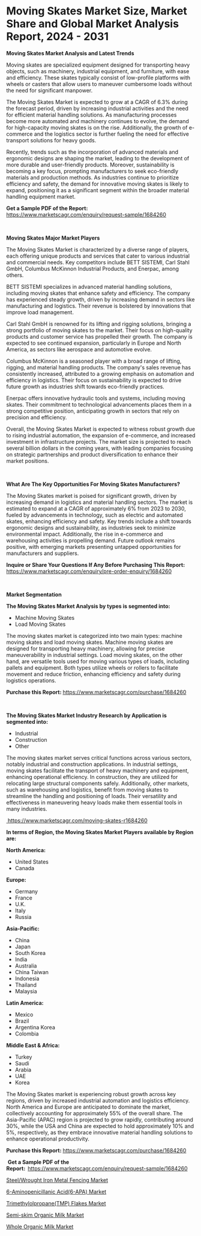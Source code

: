 <p><h1>Moving Skates Market Size, Market Share and Global Market Analysis Report, 2024 - 2031</h1></p><p><strong>Moving Skates Market Analysis and Latest Trends</strong></p>
<p><p>Moving skates are specialized equipment designed for transporting heavy objects, such as machinery, industrial equipment, and furniture, with ease and efficiency. These skates typically consist of low-profile platforms with wheels or casters that allow users to maneuver cumbersome loads without the need for significant manpower.</p><p>The Moving Skates Market is expected to grow at a CAGR of 6.3% during the forecast period, driven by increasing industrial activities and the need for efficient material handling solutions. As manufacturing processes become more automated and machinery continues to evolve, the demand for high-capacity moving skates is on the rise. Additionally, the growth of e-commerce and the logistics sector is further fueling the need for effective transport solutions for heavy goods.</p><p>Recently, trends such as the incorporation of advanced materials and ergonomic designs are shaping the market, leading to the development of more durable and user-friendly products. Moreover, sustainability is becoming a key focus, prompting manufacturers to seek eco-friendly materials and production methods. As industries continue to prioritize efficiency and safety, the demand for innovative moving skates is likely to expand, positioning it as a significant segment within the broader material handling equipment market.</p></p>
<p><strong>Get a Sample PDF of the Report:&nbsp;</strong> <a href="https://www.marketscagr.com/enquiry/request-sample/1684260?utm_campaign=1573&utm_medium=2&utm_source=Github&utm_content=ia&utm_term=15102024&utm_id=moving-skates">https://www.marketscagr.com/enquiry/request-sample/1684260</a></p>
<p>&nbsp;</p>
<p><strong>Moving Skates Major Market Players</strong></p>
<p><p>The Moving Skates Market is characterized by a diverse range of players, each offering unique products and services that cater to various industrial and commercial needs. Key competitors include BETT SISTEMI, Carl Stahl GmbH, Columbus McKinnon Industrial Products, and Enerpac, among others.</p><p>BETT SISTEMI specializes in advanced material handling solutions, including moving skates that enhance safety and efficiency. The company has experienced steady growth, driven by increasing demand in sectors like manufacturing and logistics. Their revenue is bolstered by innovations that improve load management.</p><p>Carl Stahl GmbH is renowned for its lifting and rigging solutions, bringing a strong portfolio of moving skates to the market. Their focus on high-quality products and customer service has propelled their growth. The company is expected to see continued expansion, particularly in Europe and North America, as sectors like aerospace and automotive evolve.</p><p>Columbus McKinnon is a seasoned player with a broad range of lifting, rigging, and material handling products. The company's sales revenue has consistently increased, attributed to a growing emphasis on automation and efficiency in logistics. Their focus on sustainability is expected to drive future growth as industries shift towards eco-friendly practices.</p><p>Enerpac offers innovative hydraulic tools and systems, including moving skates. Their commitment to technological advancements places them in a strong competitive position, anticipating growth in sectors that rely on precision and efficiency.</p><p>Overall, the Moving Skates Market is expected to witness robust growth due to rising industrial automation, the expansion of e-commerce, and increased investment in infrastructure projects. The market size is projected to reach several billion dollars in the coming years, with leading companies focusing on strategic partnerships and product diversification to enhance their market positions.</p></p>
<p>&nbsp;</p>
<p><strong>What Are The Key Opportunities For Moving Skates Manufacturers?</strong></p>
<p><p>The Moving Skates market is poised for significant growth, driven by increasing demand in logistics and material handling sectors. The market is estimated to expand at a CAGR of approximately 6% from 2023 to 2030, fueled by advancements in technology, such as electric and automated skates, enhancing efficiency and safety. Key trends include a shift towards ergonomic designs and sustainability, as industries seek to minimize environmental impact. Additionally, the rise in e-commerce and warehousing activities is propelling demand. Future outlook remains positive, with emerging markets presenting untapped opportunities for manufacturers and suppliers.</p></p>
<p><strong>Inquire or Share Your Questions If Any Before Purchasing This Report:</strong> <a href="https://www.marketscagr.com/enquiry/pre-order-enquiry/1684260?utm_campaign=1573&utm_medium=2&utm_source=Github&utm_content=ia&utm_term=15102024&utm_id=moving-skates">https://www.marketscagr.com/enquiry/pre-order-enquiry/1684260</a></p>
<p>&nbsp;</p>
<p><strong>Market Segmentation</strong></p>
<p><strong>The Moving Skates Market Analysis by types is segmented into:</strong></p>
<p><ul><li>Machine Moving Skates</li><li>Load Moving Skates</li></ul></p>
<p><p>The moving skates market is categorized into two main types: machine moving skates and load moving skates. Machine moving skates are designed for transporting heavy machinery, allowing for precise maneuverability in industrial settings. Load moving skates, on the other hand, are versatile tools used for moving various types of loads, including pallets and equipment. Both types utilize wheels or rollers to facilitate movement and reduce friction, enhancing efficiency and safety during logistics operations.</p></p>
<p><strong>Purchase this Report:&nbsp;</strong><a href="https://www.marketscagr.com/purchase/1684260?utm_campaign=1573&utm_medium=2&utm_source=Github&utm_content=ia&utm_term=15102024&utm_id=moving-skates">https://www.marketscagr.com/purchase/1684260</a></p>
<p>&nbsp;</p>
<p><strong>The Moving Skates Market Industry Research by Application is segmented into:</strong></p>
<p><ul><li>Industrial</li><li>Construction</li><li>Other</li></ul></p>
<p><p>The moving skates market serves critical functions across various sectors, notably industrial and construction applications. In industrial settings, moving skates facilitate the transport of heavy machinery and equipment, enhancing operational efficiency. In construction, they are utilized for relocating large structural components safely. Additionally, other markets, such as warehousing and logistics, benefit from moving skates to streamline the handling and positioning of loads. Their versatility and effectiveness in maneuvering heavy loads make them essential tools in many industries.</p></p>
<p><a href="https://www.marketscagr.com/moving-skates-r1684260?utm_campaign=1573&utm_medium=2&utm_source=Github&utm_content=ia&utm_term=15102024&utm_id=moving-skates">&nbsp;https://www.marketscagr.com/moving-skates-r1684260</a></p>
<p><strong>In terms of Region, the Moving Skates Market Players available by Region are:</strong></p>
<p>
    <p> <strong> North America: </strong>
        <ul>
            <li>United States</li>
            <li>Canada</li>
        </ul>
        </p> 
    <p> <strong> Europe: </strong>
        <ul>
            <li>Germany</li>
            <li>France</li>
            <li>U.K.</li>
            <li>Italy</li>
            <li>Russia</li>
        </ul>
        </p> 
    <p> <strong> Asia-Pacific: </strong>
        <ul>
            <li>China</li>
            <li>Japan</li>
            <li>South Korea</li>
            <li>India</li>
            <li>Australia</li>
            <li>China Taiwan</li>
            <li>Indonesia</li>
            <li>Thailand</li>
            <li>Malaysia</li>
        </ul>
        </p> 
    <p> <strong> Latin America: </strong>
        <ul>
            <li>Mexico</li>
            <li>Brazil</li>
            <li>Argentina Korea</li>
            <li>Colombia</li>
        </ul>
        </p> 
    <p> <strong> Middle East & Africa: </strong>
        <ul>
            <li>Turkey</li>
            <li>Saudi</li>
            <li>Arabia</li>
            <li>UAE</li>
            <li>Korea</li>
        </ul>
    </p>
    </p>
<p><p>The Moving Skates market is experiencing robust growth across key regions, driven by increased industrial automation and logistics efficiency. North America and Europe are anticipated to dominate the market, collectively accounting for approximately 55% of the overall share. The Asia-Pacific (APAC) region is projected to grow rapidly, contributing around 30%, while the USA and China are expected to hold approximately 10% and 5%, respectively, as they embrace innovative material handling solutions to enhance operational productivity.</p></p>
<p><strong>Purchase this Report: </strong><a href="https://www.marketscagr.com/purchase/1684260?utm_campaign=1573&utm_medium=2&utm_source=Github&utm_content=ia&utm_term=15102024&utm_id=moving-skates">https://www.marketscagr.com/purchase/1684260</a></p>
<p>&nbsp;<strong>Get a Sample PDF of the Report:&nbsp;&nbsp;</strong><a href="https://www.marketscagr.com/enquiry/request-sample/1684260?utm_campaign=1573&utm_medium=2&utm_source=Github&utm_content=ia&utm_term=15102024&utm_id=moving-skates">https://www.marketscagr.com/enquiry/request-sample/1684260</a></p>
<p><strong></strong></p>
<p><p><a href="https://github.com/ChiragRp1/Market-Research-Report-List-6/blob/main/steelwrought-iron-metal-fencing-market.md?utm_campaign=1573&utm_medium=2&utm_source=Github&utm_content=ia&utm_term=15102024&utm_id=moving-skates">Steel/Wrought Iron Metal Fencing Market</a></p><p><a href="https://www.linkedin.com/pulse/6-aminopenicillanic-acid6-apa-market-overview-regional-outlook-mzonf?utm_campaign=1573&utm_medium=2&utm_source=Github&utm_content=ia&utm_term=15102024&utm_id=moving-skates">6-Aminopenicillanic Acid(6-APA) Market</a></p><p><a href="https://www.linkedin.com/pulse/booming-trimethylolpropanetmp-flakes-market-sector-analysis-iyhmf?utm_campaign=1573&utm_medium=2&utm_source=Github&utm_content=ia&utm_term=15102024&utm_id=moving-skates">Trimethylolpropane(TMP) Flakes Market</a></p><p><a href="https://www.linkedin.com/pulse/insights-semi-skim-organic-milk-industry-market-financial-esrtf?trk=public_post_embed_feed-article-content&utm_campaign=1573&utm_medium=2&utm_source=Github&utm_content=ia&utm_term=15102024&utm_id=moving-skates">Semi-skim Organic Milk Market</a></p><p><a href="https://www.linkedin.com/pulse/whole-organic-milk-market-analysis-product-segmentation-regional-oedaf?utm_campaign=1573&utm_medium=2&utm_source=Github&utm_content=ia&utm_term=15102024&utm_id=moving-skates">Whole Organic Milk Market</a></p></p>